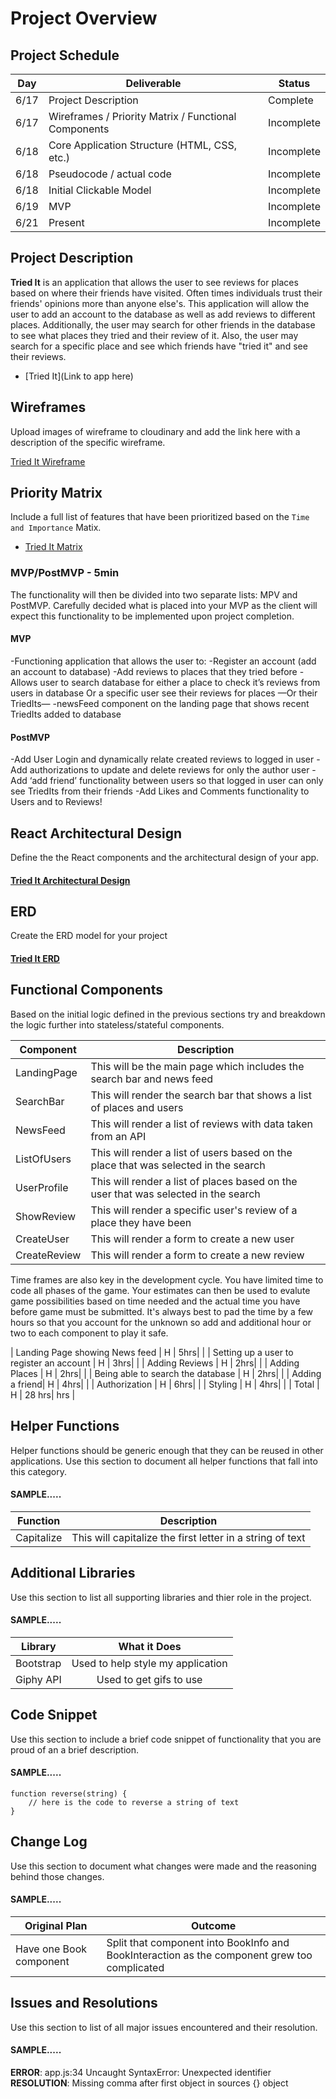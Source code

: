 # Project Overview

## Project Schedule

|  Day | Deliverable | Status
|---|---| ---|
|6/17| Project Description | Complete
|6/17| Wireframes / Priority Matrix / Functional Components | Incomplete
|6/18| Core Application Structure (HTML, CSS, etc.) | Incomplete
|6/18| Pseudocode / actual code | Incomplete
|6/18| Initial Clickable Model | Incomplete
|6/19| MVP | Incomplete
|6/21| Present | Incomplete

## Project Description

**Tried It** is an application that allows the user to see reviews for places based on where their friends have visited. Often times individuals trust their friends' opinions more than anyone else's. This application will allow the user to add an account to the database as well as add reviews to different places. Additionally, the user may search for other friends in the database to see what places they tried and their review of it. Also, the user may search for a specific place and see which friends have "tried it" and see their reviews.

- [Tried It](Link to app here)

## Wireframes

Upload images of wireframe to cloudinary and add the link here with a description of the specific wireframe.

[Tried It Wireframe](https://res-console.cloudinary.com/shakhan2019/thumbnails/v1/image/upload/v1560729792/SU1HXzU5ODFfaGNnMXpi/grid)

## Priority Matrix

Include a full list of features that have been prioritized based on the `Time and Importance` Matix.
- [Tried It Matrix](https://res-console.cloudinary.com/shakhan2019/thumbnails/v1/image/upload/v1560728845/RjA1MUU2MDgtNDY2MS00RTlCLTg2MkYtMDI5QjlGMEQ3RTdCX3c5dndoYg==/grid)

### MVP/PostMVP - 5min

The functionality will then be divided into two separate lists: MPV and PostMVP.  Carefully decided what is placed into your MVP as the client will expect this functionality to be implemented upon project completion.  


#### MVP 

-Functioning application that allows the user to:
-Register an account (add an account to database) 
-Add reviews to places that they tried before
-Allows user to search database for either a place to check it’s reviews from users in database Or a specific user see their reviews for places —Or their TriedIts— 
-newsFeed component on the landing page that shows recent TriedIts added to database

#### PostMVP 

-Add User Login and dynamically relate created reviews to logged in user
-Add authorizations to update and delete reviews for only the author user
-Add ‘add friend’ functionality between users so that logged in user can only see TriedIts from their friends
-Add Likes and Comments functionality to Users and to Reviews!

## React Architectural Design

Define the the React components and the architectural design of your app.

#### [Tried It Architectural Design](https://res.cloudinary.com/chizakura/image/upload/v1560719179/Project%203/Tried_It_React_Architectural_Design.jpg)

## ERD

Create the ERD model for your project

#### [Tried It ERD](https://res.cloudinary.com/chizakura/image/upload/v1560719244/Project%203/Tried_It_ERD.png)

## Functional Components

Based on the initial logic defined in the previous sections try and breakdown the logic further into stateless/stateful components. 

| Component | Description |
| --- | --- |
| LandingPage | This will be the main page which includes the search bar and news feed |
| SearchBar | This will render the search bar that shows a list of places and users |
| NewsFeed | This will render a list of reviews with data taken from an API |
| ListOfUsers | This will render a list of users based on the place that was selected in the search |
| UserProfile | This will render a list of places based on the user that was selected in the search |
| ShowReview | This will render a specific user's review of a place they have been |
| CreateUser | This will render a form to create a new user |
| CreateReview | This will render a form to create a new review |


Time frames are also key in the development cycle.  You have limited time to code all phases of the game.  Your estimates can then be used to evalute game possibilities based on time needed and the actual time you have before game must be submitted. It's always best to pad the time by a few hours so that you account for the unknown so add and additional hour or two to each component to play it safe.

| Landing Page showing News feed | H | 5hrs|  |
| Setting up a user to register an account | H | 3hrs|  |
| Adding Reviews | H | 2hrs|  |
| Adding Places | H | 2hrs|  |
| Being able to search the database | H | 2hrs|  |
| Adding a friend| H | 4hrs|  |
| Authorization | H | 6hrs|  |
| Styling | H | 4hrs|  |
| Total | H | 28 hrs| hrs |

## Helper Functions
Helper functions should be generic enough that they can be reused in other applications. Use this section to document all helper functions that fall into this category.

#### SAMPLE.....
| Function | Description | 
| --- | :---: |  
| Capitalize | This will capitalize the first letter in a string of text | 

## Additional Libraries
 Use this section to list all supporting libraries and thier role in the project. 
 
 #### SAMPLE.....
| Library | What it Does | 
| --- | :---: |  
| Bootstrap | Used to help style my application | 
| Giphy API | Used to get gifs to use | 

## Code Snippet

Use this section to include a brief code snippet of functionality that you are proud of an a brief description.

#### SAMPLE.....
```
function reverse(string) {
	// here is the code to reverse a string of text
}
```

## Change Log
 Use this section to document what changes were made and the reasoning behind those changes.

#### SAMPLE.....
| Original Plan | Outcome | 
| --- | --- |  
| Have one Book component | Split that component into BookInfo and BookInteraction as the component grew too complicated | 

## Issues and Resolutions
 Use this section to list of all major issues encountered and their resolution.

#### SAMPLE.....
**ERROR**: app.js:34 Uncaught SyntaxError: Unexpected identifier                                
**RESOLUTION**: Missing comma after first object in sources {} object
